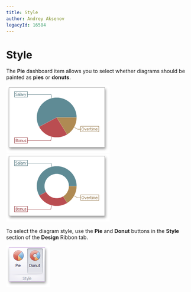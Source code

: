 ```yaml
---
title: Style
author: Andrey Aksenov
legacyId: 16584
---
```

# Style
The **Pie** dashboard item allows you to select whether diagrams should be painted as **pies** or **donuts**.

![PieStyle_Pie](../../../../images/img25671.png)![PieStyle_Donut](../../../../images/img25672.png)

To select the diagram style, use the **Pie** and **Donut** buttons in the **Style** section of the **Design** Ribbon tab.

![Pies_Layout_Style_Ribbon](../../../../images/img19951.png)